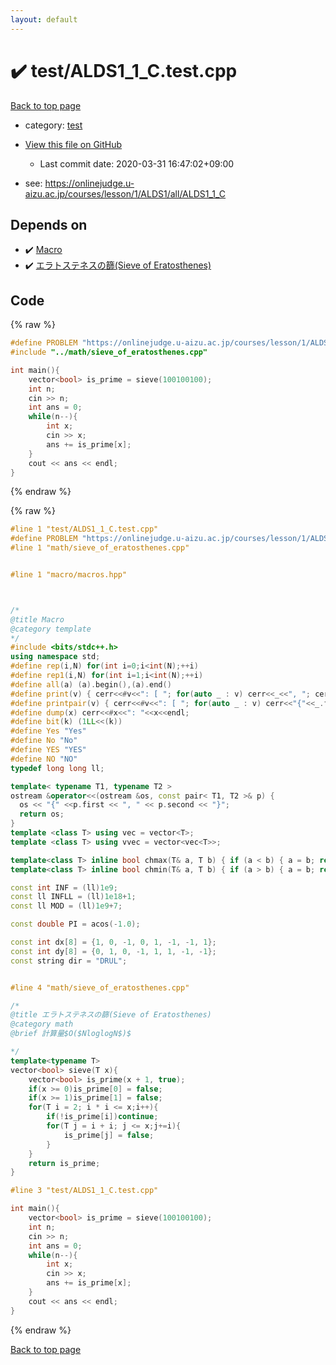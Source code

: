 ```yaml
---
layout: default
---
```


<!-- mathjax config similar to math.stackexchange -->
<script type="text/javascript" async
  src="https://cdnjs.cloudflare.com/ajax/libs/mathjax/2.7.5/MathJax.js?config=TeX-MML-AM_CHTML">
</script>
<script type="text/x-mathjax-config">
  MathJax.Hub.Config({
    TeX: { equationNumbers: { autoNumber: "AMS" }},
    tex2jax: {
      inlineMath: [ ['$','$'] ],
      processEscapes: true
    },
    "HTML-CSS": { matchFontHeight: false },
    displayAlign: "left",
    displayIndent: "2em"
  });
</script>

<script type="text/javascript" src="https://cdnjs.cloudflare.com/ajax/libs/jquery/3.4.1/jquery.min.js"></script>
<script src="https://cdn.jsdelivr.net/npm/jquery-balloon-js@1.1.2/jquery.balloon.min.js" integrity="sha256-ZEYs9VrgAeNuPvs15E39OsyOJaIkXEEt10fzxJ20+2I=" crossorigin="anonymous"></script>
<script type="text/javascript" src="../../assets/js/copy-button.js"></script>
<link rel="stylesheet" href="../../assets/css/copy-button.css" />


# :heavy_check_mark: test/ALDS1_1_C.test.cpp

<a href="../../index.html">Back to top page</a>

* category: <a href="../../index.html#098f6bcd4621d373cade4e832627b4f6">test</a>
* <a href="{{ site.github.repository_url }}/blob/master/test/ALDS1_1_C.test.cpp">View this file on GitHub</a>
    - Last commit date: 2020-03-31 16:47:02+09:00


* see: <a href="https://onlinejudge.u-aizu.ac.jp/courses/lesson/1/ALDS1/all/ALDS1_1_C">https://onlinejudge.u-aizu.ac.jp/courses/lesson/1/ALDS1/all/ALDS1_1_C</a>


## Depends on

* :heavy_check_mark: <a href="../../library/macro/macros.hpp.html">Macro</a>
* :heavy_check_mark: <a href="../../library/math/sieve_of_eratosthenes.cpp.html">エラトステネスの篩(Sieve of Eratosthenes)</a>


## Code

<a id="unbundled"></a>
{% raw %}
```cpp
#define PROBLEM "https://onlinejudge.u-aizu.ac.jp/courses/lesson/1/ALDS1/all/ALDS1_1_C"
#include "../math/sieve_of_eratosthenes.cpp"

int main(){
    vector<bool> is_prime = sieve(100100100);
    int n;
    cin >> n;
    int ans = 0;
    while(n--){
        int x;
        cin >> x;
        ans += is_prime[x];
    }
    cout << ans << endl;
}
```
{% endraw %}

<a id="bundled"></a>
{% raw %}
```cpp
#line 1 "test/ALDS1_1_C.test.cpp"
#define PROBLEM "https://onlinejudge.u-aizu.ac.jp/courses/lesson/1/ALDS1/all/ALDS1_1_C"
#line 1 "math/sieve_of_eratosthenes.cpp"


#line 1 "macro/macros.hpp"



/*
@title Macro
@category template
*/
#include <bits/stdc++.h>
using namespace std;
#define rep(i,N) for(int i=0;i<int(N);++i)
#define rep1(i,N) for(int i=1;i<int(N);++i)
#define all(a) (a).begin(),(a).end()
#define print(v) { cerr<<#v<<": [ "; for(auto _ : v) cerr<<_<<", "; cerr<<"]"<<endl; }
#define printpair(v) { cerr<<#v<<": [ "; for(auto _ : v) cerr<<"{"<<_.first<<","<<_.second<<"}"<<", "; cerr<<"]"<<endl; }
#define dump(x) cerr<<#x<<": "<<x<<endl;
#define bit(k) (1LL<<(k))
#define Yes "Yes"
#define No "No"
#define YES "YES"
#define NO "NO"
typedef long long ll;

template< typename T1, typename T2 >
ostream &operator<<(ostream &os, const pair< T1, T2 >& p) {
  os << "{" <<p.first << ", " << p.second << "}";
  return os;
}
template <class T> using vec = vector<T>;
template <class T> using vvec = vector<vec<T>>;

template<class T> inline bool chmax(T& a, T b) { if (a < b) { a = b; return true; } return false; }
template<class T> inline bool chmin(T& a, T b) { if (a > b) { a = b; return true; } return false; }

const int INF = (ll)1e9;
const ll INFLL = (ll)1e18+1;
const ll MOD = (ll)1e9+7;

const double PI = acos(-1.0);

const int dx[8] = {1, 0, -1, 0, 1, -1, -1, 1};
const int dy[8] = {0, 1, 0, -1, 1, 1, -1, -1};
const string dir = "DRUL";


#line 4 "math/sieve_of_eratosthenes.cpp"

/*
@title エラトステネスの篩(Sieve of Eratosthenes)
@category math
@brief 計算量$O($NloglogN$)$

*/
template<typename T>
vector<bool> sieve(T x){
    vector<bool> is_prime(x + 1, true);
    if(x >= 0)is_prime[0] = false;
    if(x >= 1)is_prime[1] = false;
    for(T i = 2; i * i <= x;i++){
        if(!is_prime[i])continue;
        for(T j = i + i; j <= x;j+=i){
            is_prime[j] = false;
        }
    }
    return is_prime;
}

#line 3 "test/ALDS1_1_C.test.cpp"

int main(){
    vector<bool> is_prime = sieve(100100100);
    int n;
    cin >> n;
    int ans = 0;
    while(n--){
        int x;
        cin >> x;
        ans += is_prime[x];
    }
    cout << ans << endl;
}

```
{% endraw %}

<a href="../../index.html">Back to top page</a>


